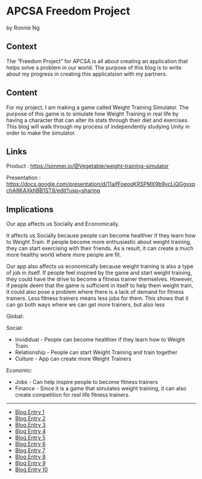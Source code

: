 # APCSA Freedom Project
by Ronnie Ng

## Context
The “Freedom Project” for APCSA is all about creating an application that helps solve a problem in our world. The purpose of this blog is to write about my progress in creating this applicatsion with my partners.

## Content
For my project, I am making a game called Weight Training Simulator. The purpose of this game is to simulate how Weight Training in real life by having a character that can alter its stats through their diet and exercises. This blog will walk through my process of independently studying Unity in order to make the simulator.

## Links

Product : https://simmer.io/@Vegetable/weight-training-simulator 


Presentation : https://docs.google.com/presentation/d/11ajfFoeoqKRSPMX9b9ycLiQGgvxpchA8KAXkhBB1ST8/edit?usp=sharing

## Implications

Our app affects us Socially and Economically.

It affects us Socially because people can become healthier if they learn how to Weight Train. If people become more enthusiastic about weight training, they can start exercising with their friends. As a result, it can create a much more healthy world where more people are fit. 

Our app also affects us economically because weight training is also a type of job in itself. If people feel inspired by the game and start weight training, they could have the drive to become a fitness trainer themselves. However, if people deem that the game is sufficient in itself to help them weight train, it could also pose a problem where there is a lack of demand for fitness trainers. Less fitness trainers means less jobs for them. This shows that it can go both ways where we can get more trainers, but also less

Global:



Social:

* Invididual - People can become healthier if they learn how to Weight Train.
* Relationship - People can start Weight Training and train together
* Culture - App can create more Weight Trainers

Economic:

* Jobs - Can help inspire people to become fitness trainers
* Finance - Since it is a game that simulates weight training, it can also create competition for real life fitness trainers.

---

* [Blog Entry 1](entries/entry01.md)
* [Blog Entry 2](entries/entry02.md)
* [Blog Entry 3](entries/entry03.md)
* [Blog Entry 4](entries/entry04.md)
* [Blog Entry 5](entries/entry05.md)
* [Blog Entry 6](entries/entry06.md)
* [Blog Entry 7](entries/entry07.md)
* [Blog Entry 8](entries/entry08.md)
* [Blog Entry 9](entries/entry09.md)
* [Blog Entry 10](entries/entry10.md)
